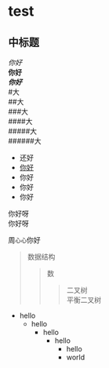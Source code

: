 # test

中标题
-
*你好*<br>
**你好**<br>
***你好***<br>
#大<br>
##大<br>
###大<br>
####大<br>
#####大<br>
######大<br>

* 还好<br>
* [你好](https://www.baidu.com)
 * 你好
  * 你好
   * 你好

你好呀   
你好呀

周`心心`你好

> 数据结构
>>数
>>>二叉树<br>
>>>平衡二叉树<br>

* hello
   * hello
      * hello
         * hello
            * hello
            * world 

